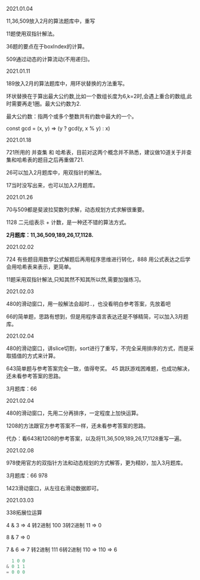 2021.01.04

11,36,509放入2月的算法题库中，重写

11题使用双指针解法。

36题的要点在于boxIndex的计算。

509通过动态的计算流动(不用递归)。

2021.01.11

189放入2月的算法题库中，用环状替换的方法重写。

环状替换在于算出最大公约数,比如一个数组长度为6,k=2时,会遇上重合的数组,此时需要再走1圈。最大公约数为2.

最大公约数：指两个或多个整数共有约数中最大的一个。

const gcd = (x, y) => (y ? gcd(y, x % y) : x)

2021.01.18

721所用的 并查集 和 哈希表，目前对这两个概念并不熟悉，建议做10道关于并查集和哈希表的题目之后再重做721.

26可以加入2月题库中，用双指针的解法。

17当时没写出来，也可以加入2月题库。

2021.01.26

70与509都是斐波拉契数列求解，动态规划方式求解很重要。

1128 二元组表示 + 计数，是一种还不错的算法方式。

<strong>2月题库：11,36,509,189,26,17,1128.</strong>

2021.02.02

724 有些题目用数学公式解题后再用程序思维进行转化，888 用公式表达之后学会用哈希表来表示，更简单。

11题采用双指针解法,只知其然不知其所以然,需要加强练习。

2021.02.03

480的滑动窗口，用一般解法会超时..，也没看明白参考答案，先放着吧

66的简单题，思路有想到，但是用程序语言表达还是不够精简，可以加入3月题库。

2021.02.04

480的滑动窗口，讲slice切割，sort进行了重写，不完全采用排序的方式，而是采取插值的方式来计算。

643简单题与参考答案完全一致，值得夸奖。 45 跳跃游戏困难题，也成功解决，还未看参考答案的思路。

3月题库：66

2021.02.04

480的滑动窗口，先用二分再排序，一定程度上加快运算。

1208的方法跟官方参考答案不一样，还未看参考答案的思路。

代办：看643和1208的参考答案，以及将11,36,509,189,26,17,1128重写一遍。

2021.02.08

978使用官方的双指针方法和动态规划的方式解答，更为精妙，加入3月题库。

3月题库：66 978

1423滑动窗口，从左往右滑动数据即可。

2021.03.03

338拓展位运算

4 & 3 => 4 转2进制 100 3转2进制 11 => 0

8 & 7 => 0

7 & 6 => 7 转2进制 111 6转2进制 110 => 110 => 6

```javaScript
  1 0 0
& 0 1 1
= 0 0 0
```
